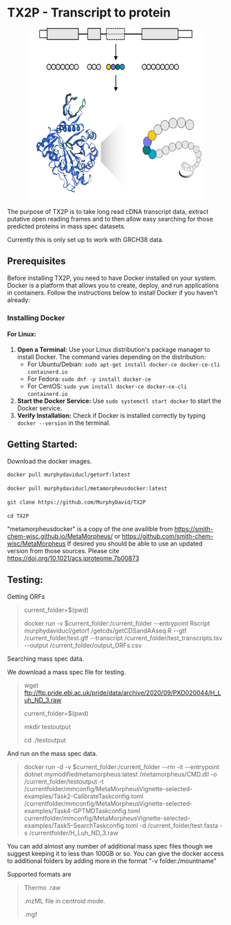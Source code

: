 # TX2P - Transcript to protein

<p align="center">
  <img src="img/RNA_protein.png" width="400" height="400"/>  
</p>

The purpose of TX2P is to take long read cDNA transcript data, extract putative open reading frames and to then allow easy searching for those predicted proteins in mass spec datasets.

Currently this is only set up to work with GRCH38 data.

## Prerequisites

Before installing TX2P, you need to have Docker installed on your system. Docker is a platform that allows you to create, deploy, and run applications in containers. Follow the instructions below to install Docker if you haven't already:

### Installing Docker

#### For Linux:

1. **Open a Terminal:** Use your Linux distribution's package manager to install Docker. The command varies depending on the distribution:
   - For Ubuntu/Debian: `sudo apt-get install docker-ce docker-ce-cli containerd.io`
   - For Fedora: `sudo dnf -y install docker-ce`
   - For CentOS: `sudo yum install docker-ce docker-ce-cli containerd.io`
2. **Start the Docker Service:** Use `sudo systemctl start docker` to start the Docker service.
3. **Verify Installation:** Check if Docker is installed correctly by typing `docker --version` in the terminal.


## Getting Started:

Download the docker images.
```
docker pull murphydaviducl/getorf:latest

docker pull murphydaviducl/metamorpheusdocker:latest

git clone https://github.com/MurphyDavid/TX2P

cd TX2P
```
"metamorpheusdocker" is a copy of the one availible from https://smith-chem-wisc.github.io/MetaMorpheus/ or  https://github.com/smith-chem-wisc/MetaMorpheus
If desired you should be able to use an updated version from those sources. Please cite https://doi.org/10.1021/acs.jproteome.7b00873


## Testing:

Getting ORFs

>current_folder=$(pwd)
>
>docker run -v $current_folder:/current_folder  --entrypoint Rscript murphydaviducl/getorf /getcds/getCDSandAAseq.R --gtf /current_folder/test.gtf --transcript /current_folder/test_transcripts.tsv --output /current_folder/output_ORFs.csv

Searching mass spec data.


We download a mass spec file for testing.

>wget ftp://ftp.pride.ebi.ac.uk/pride/data/archive/2020/09/PXD020044/H_Luh_ND_3.raw
>
>current_folder=$(pwd)
>
>mkdir testoutput
>
>cd ./testoutput

And run on the mass spec data. 

>docker run -d -v $current_folder:/current_folder --rm  -it --entrypoint dotnet mymodifiedmetamorpheus:latest /metamorpheus/CMD.dll -o /current_folder/testoutput -t /currentfolder/mmconfig/MetaMorpheusVignette-selected-examples/Task2-CalibrateTaskconfig.toml /currentfolder/mmconfig/MetaMorpheusVignette-selected-examples/Task4-GPTMDTaskconfig.toml currentfolder/mmconfig/MetaMorpheusVignette-selected-examples/Task5-SearchTaskconfig.toml -d /current_folder/test.fasta -s /currentfolder/H_Luh_ND_3.raw


You can add almost any number of additional mass spec files though we suggest keeping it to less than 100GB or so. You can give the docker access to additional folders by adding  more in the format "-v folder:/mountname"

Supported formats are 

>Thermo .raw 
>
>.mzML file in centroid mode.
>
>.mgf


